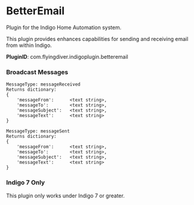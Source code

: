 # BetterEmail

Plugin for the Indigo Home Automation system.

This plugin provides enhances capabilities for sending and receiving email from within Indigo.

**PluginID**: com.flyingdiver.indigoplugin.betteremail

### Broadcast Messages

    MessageType: messageReceived 
    Returns dictionary:
    {
    	'messageFrom':  	<text string>,
		'messageTo': 		<text string>,
		'messageSubject': 	<text string>,
		'messageText': 		<text string>
	}

    MessageType: messageSent
    Returns dictionary:
    {
    	'messageFrom':  	<text string>,
		'messageTo': 		<text string>,
		'messageSubject': 	<text string>,
		'messageText': 		<text string>
	}

### Indigo 7 Only


This plugin only works under Indigo 7 or greater.